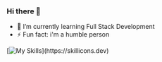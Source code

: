 ### Hi there 👋

<!--
**AhmadWahyuu/AhmadWahyuu** is a ✨ _special_ ✨ repository because its `README.md` (this file) appears on your GitHub profile.

Here are some ideas to get you started:

- 🔭 I’m currently working on ...
- 🌱 I’m currently learning ...
- 👯 I’m looking to collaborate on ...
- 🤔 I’m looking for help with ...
- 💬 Ask me about ...
- 📫 How to reach me: ...
- 😄 Pronouns: ...
- ⚡ Fun fact: ...
-->

- 🌱 I’m currently learning Full Stack Development
- ⚡ Fun fact: i'm a humble person


[![My Skills](https://skillicons.dev/icons?i=bash,bootstrap,c,cpp,cs,css,discord,django,figma,firebase,git,html,java,js,jquery,laravel,linux,mysql,nodejs,php,py,unity,vscode,)](https://skillicons.dev)
